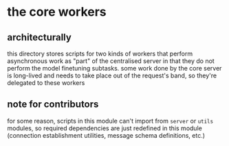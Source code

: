 # the core workers

## architecturally

this directory stores scripts for two kinds of workers that perform asynchronous work 
as "part" of the centralised server in that they do not perform the model finetuning 
subtasks. some work done by the core server is long-lived and needs to take place out of
the request's band, so they're delegated to these workers

## note for contributors

for some reason, scripts in this module can't import from `server` or `utils` modules,
so required dependencies are just redefined in this module (connection establishment utilities, 
message schema definitions, etc.)

